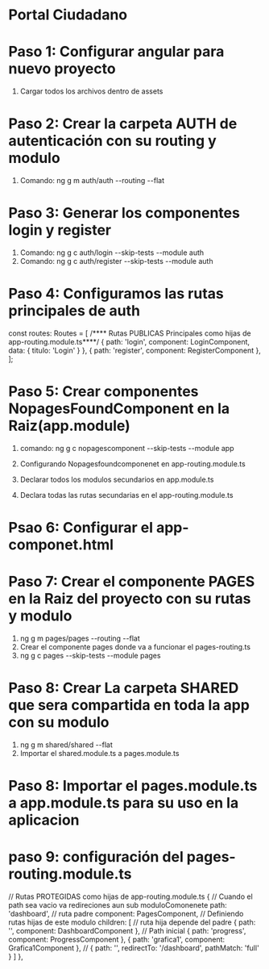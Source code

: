 # Portal Ciudadano

# Paso 1: Configurar angular para nuevo proyecto

1. Cargar todos los archivos dentro de assets

# Paso 2: Crear la carpeta AUTH de autenticación con su routing y modulo

1. Comando: ng g m auth/auth --routing --flat

# Paso 3: Generar los componentes login y register

1. Comando: ng g c auth/login --skip-tests --module auth
2. Comando: ng g c auth/register --skip-tests --module auth

# Paso 4: Configuramos las rutas principales de auth

const routes: Routes = [
/**** Rutas PUBLICAS Principales como hijas de app-routing.module.ts****/
{ path: 'login', component: LoginComponent, data: { titulo: 'Login' } },
{ path: 'register', component: RegisterComponent },
];

# Paso 5: Crear componentes NopagesFoundComponent en la Raiz(app.module)

1. comando: ng g c nopagescomponent --skip-tests --module app

2. Configurando Nopagesfoundcomponenet en app-routing.module.ts
3. Declarar todos los modulos secundarios en app.module.ts
4. Declara todas las rutas secundarias en el app-routing.module.ts

# Psao 6: Configurar el app-componet.html

<!-- Aqui se esta renderizando todas las rutas principales -->
<!--
    nopagesfound
    login
    register
 -->

<router-outlet></router-outlet>

# Paso 7: Crear el componente PAGES en la Raiz del proyecto con su rutas y modulo

1. ng g m pages/pages --routing --flat
2. Crear el componente pages donde va a funcionar el pages-routing.ts
3. ng g c pages --skip-tests --module pages

# Paso 8: Crear La carpeta SHARED que sera compartida en toda la app con su modulo

1. ng g m shared/shared --flat
2. Importar el shared.module.ts a pages.module.ts

# Paso 8: Importar el pages.module.ts a app.module.ts para su uso en la aplicacion

# paso 9: configuración del pages-routing.module.ts

// Rutas PROTEGIDAS como hijas de app-routing.module.ts
{
// Cuando el path sea vacio va redireciones aun sub moduloComonenete
path: 'dashboard', // ruta padre
component: PagesComponent,
// Definiendo rutas hijas de este modulo
children: [ // ruta hija depende del padre
{ path: '', component: DashboardComponent }, // Path inicial
{ path: 'progress', component: ProgressComponent },
{ path: 'grafica1', component: Grafica1Component },
// { path: '', redirectTo: '/dashboard', pathMatch: 'full' }
]
},

